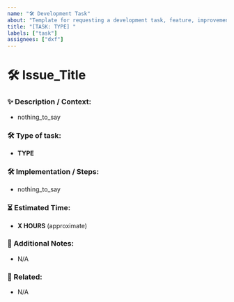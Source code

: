 ```yaml
---
name: "🛠️ Development Task"
about: "Template for requesting a development task, feature, improvement, fix, etc."
title: "[TASK: TYPE] "
labels: ["task"]
assignees: ["dxf"]
---
```


# 🛠️ Issue_Title
<!-- Please keep the emoji and use Title Case for the issue title -->

### ✨ Description / Context:
<!-- Any details, context, or notes to help understand the work -->
- nothing_to_say

### 🛠 Type of task:
<!-- Select one or two that apply -->
- **TYPE**

### 🛠 Implementation / Steps:
<!-- For bugs: steps to reproduce; for features/refactors: hints or guidance -->
- nothing_to_say

### ⏳ Estimated Time:
- **X HOURS** (approximate)

### 📝 Additional Notes:
- N/A

### 🔗 Related: 
<!-- List other issues or PRs that are dependencies of this task -->
- N/A
